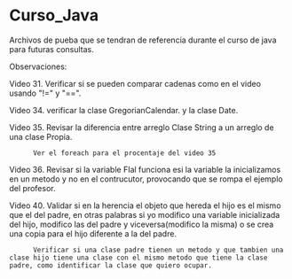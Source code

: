 # Curso_Java
Archivos de pueba que se tendran de referencia durante el curso de java para futuras consultas.


Observaciones:

Video 31. Verificar si se pueden comparar cadenas como en el video usando "!=" y "==".

Video 34. verificar la clase GregorianCalendar. y la clase Date.

Video 35. Revisar la diferencia entre arreglo Clase String a un arreglo de una clase Propia.

          Ver el foreach para el procentaje del video 35
          
Video 36. Revisar si la variable FIal funciona esi la variable la inicializamos en un metodo y no en el 
          contrucutor, provocando que se rompa el ejemplo del profesor.
          
Video 40. Validar si en la herencia el objeto que hereda el hijo es el mismo que el del padre, en otras palabras si yo modifico una variable inicializada del hijo, modifico las del padre y viceversa(modifico la misma) o se crea una copia para el hijo diferente a la del padre.

          Verificar si una clase padre tienen un metodo y que tambien una clase hijo tiene una clase con el mismo metodo que tiene la clase padre, como identificar la clase que quiero ocupar.


